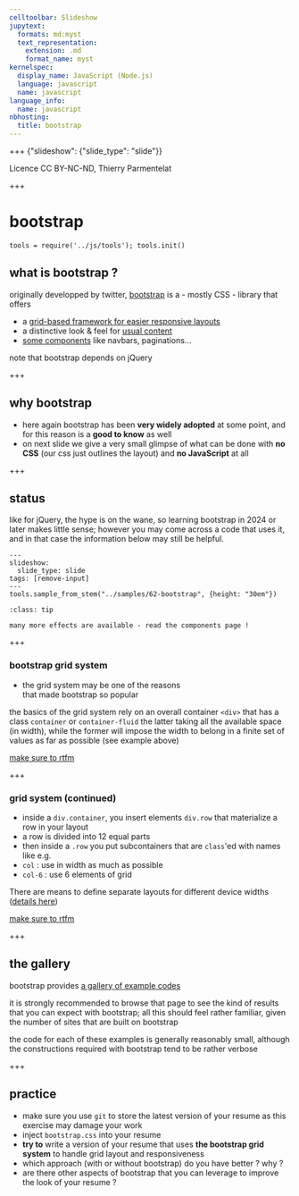 ```yaml
---
celltoolbar: Slideshow
jupytext:
  formats: md:myst
  text_representation:
    extension: .md
    format_name: myst
kernelspec:
  display_name: JavaScript (Node.js)
  language: javascript
  name: javascript
language_info:
  name: javascript
nbhosting:
  title: bootstrap
---
```


+++ {"slideshow": {"slide_type": "slide"}}

Licence CC BY-NC-ND, Thierry Parmentelat

+++

# bootstrap

```{code-cell}
tools = require('../js/tools'); tools.init()
```

## what is bootstrap ?

originally developped by twitter, [bootstrap](https://getbootstrap.com/docs/4.4/getting-started/introduction/) is a - mostly CSS - library that offers

* a [grid-based framework for easier responsive layouts](https://getbootstrap.com/docs/4.4/layout/overview/)
* a distinctive look & feel for [usual content](https://getbootstrap.com/docs/4.4/content/typography/)
* [some components](https://getbootstrap.com/docs/4.4/components/alerts/) like navbars, paginations...

note that bootstrap depends on jQuery

+++

## why bootstrap

* here again bootstrap has been **very widely adopted** at some point, and for this reason is a **good to know** as well  
* on next slide we give a very small glimpse of what can be done with **no CSS** (our css just outlines the layout)
  and **no JavaScript** at all

+++

## status

like for jQuery, the hype is on the wane, so learning bootstrap in 2024 or later makes little sense; however you may come across a code that uses it, and in that case the information below may still be helpful.

```{code-cell}
---
slideshow:
  slide_type: slide
tags: [remove-input]
---
tools.sample_from_stem("../samples/62-bootstrap", {height: "30em"})
```

````{admonition} see also
:class: tip

many more effects are available - read the components page !
````

+++

### bootstrap grid system

* the grid system may be one of the reasons  
  that made bootstrap so popular

the basics of the grid system rely on an overall container `<div>` that has a class `container` or `container-fluid`
the latter taking all the available space (in width), while the former will impose the width to belong in a finite set of values as far as possible (see example above)

[make sure to rtfm](https://getbootstrap.com/docs/4.0/layout/overview/)

+++

### grid system (continued)

* inside a `div.container`, you insert elements `div.row` that materialize a row in your layout
* a row is divided into 12 equal parts
*  then inside a `.row` you put subcontainers that are `class`'ed with names like e.g.
  * `col` : use in width as much as possible
  * `col-6` : use 6 elements of grid

There are means to define separate layouts for different device widths ([details here](https://getbootstrap.com/docs/4.0/layout/overview/#responsive-breakpoints))

[make sure to rtfm](https://getbootstrap.com/docs/4.0/layout/grid/)

+++

## the gallery

bootstrap provides [a gallery of example codes](https://getbootstrap.com/docs/4.0/examples/)

it is strongly recommended to browse that page to see the kind of results that you can expect with bootstrap; all this should feel rather familiar, given the number of sites that are built on bootstrap

the code for each of these examples is generally reasonably small, although the constructions required with bootstrap tend to be rather verbose

+++

## practice

* make sure you use `git` to store the latest version of your resume as this exercise may damage your work
* inject `bootstrap.css` into your resume
* **try to** write a version of your resume that uses **the bootstrap grid system** to handle grid layout and responsiveness
* which approach (with or without bootstrap) do you have better ? why ?
* are there other aspects of bootstrap that you can leverage to improve the look of your resume ?
